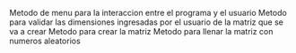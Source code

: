 Metodo de menu para la interaccion entre el programa y el usuario
Metodo para validar las dimensiones ingresadas por el usuario de la matriz que se va a crear
Metodo para crear la matriz
Metodo para llenar la matriz con numeros aleatorios
